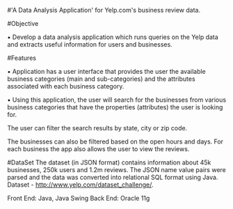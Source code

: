 #'A Data Analysis Application' for Yelp.com's business review data.

#Objective

▪ Develop a data analysis application which runs queries on the Yelp data and extracts useful information for users and businesses.

#Features

▪ Application has a user interface that provides the user the available business categories (main and sub-categories) and the attributes associated with each business category. 

▪ Using this application, the user will search for the businesses from various business categories that have the properties (attributes) the user is looking for. 

The user can filter the search results by state, city or zip code. 

The businesses can also be filtered based on the open hours and days. For each business the app also allows the user to view the reviews.
 
#DataSet
The dataset (in JSON format) contains information about 45k businesses, 250k users and 1.2m reviews. The JSON name value pairs were parsed and the data was converted into relational SQL format using Java.
Dataset - http://www.yelp.com/dataset_challenge/. 

Front End: Java, Java Swing
Back End: Oracle 11g 

